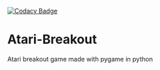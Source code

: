 [![Codacy Badge](https://api.codacy.com/project/badge/Grade/b741785fac1e4b6db1428696ded022c8)](https://app.codacy.com/gh/AndreasLH/Atari-Breakout?utm_source=github.com&utm_medium=referral&utm_content=AndreasLH/Atari-Breakout&utm_campaign=Badge_Grade_Settings)

# Atari-Breakout

Atari breakout game made with pygame in python 

